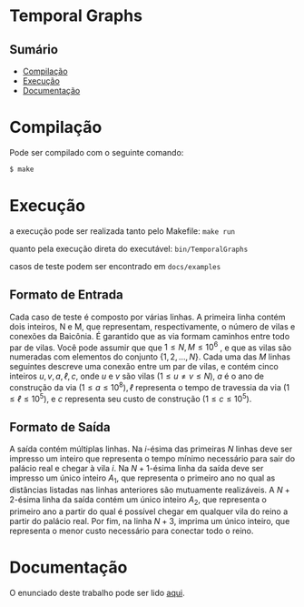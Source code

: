 # Temporal Graphs

## Sumário
- [Compilação](#Compilação)
- [Execução](#Execução)
- [Documentação](#Documentação)

# Compilação
Pode ser compilado com o seguinte comando:

``` sh
$ make
```

# Execução
a execução pode ser realizada tanto pelo Makefile: `make run`

quanto pela execução direta do executável: `bin/TemporalGraphs`

casos de teste podem ser encontrado em `docs/examples`

## Formato de Entrada
Cada caso de teste é composto por várias linhas. A primeira linha contém dois inteiros, N e M, que
representam, respectivamente, o número de vilas e conexões da Baicônia. É garantido que as via
formam caminhos entre todo par de vilas. Você pode assumir que que $1 ≤ N, M ≤ 10^6$
, e que as vilas
são numeradas com elementos do conjunto $\{1, 2, \dots , N\}$. Cada uma das $M$ linhas seguintes descreve uma
conexão entre um par de vilas, e contém cinco inteiros $u, v, a, ℓ, c,$ onde $u$ e $v$ são vilas $(1 ≤ u \not = v ≤ N)$,
$a$ é o ano de construção da via $(1 ≤ a ≤ 10^8), ℓ$ representa o tempo de travessia da via $(1 ≤ ℓ ≤ 10^5),$ e $c$ representa seu custo de construção $(1 ≤ c ≤ 10^5)$.


## Formato de Saída
A saída contém múltiplas linhas. Na $i$-ésima das primeiras $N$ linhas deve ser impresso um inteiro que
representa o tempo mínimo necessário para sair do palácio real e chegar à vila $i$. Na $N + 1$-ésima linha da
saída deve ser impresso um único inteiro $A_1$, que representa o primeiro ano no qual as distâncias listadas
nas linhas anteriores são mutuamente realizáveis. A $N + 2$-ésima linha da saída contém um único inteiro
$A_2$, que representa o primeiro ano a partir do qual é possível chegar em qualquer vila do reino a partir do
palácio real. Por fim, na linha $N + 3$, imprima um único inteiro, que representa o menor custo necessário
para conectar todo o reino.

# Documentação
O enunciado deste trabalho pode ser lido [aqui](https://github.com/othiagos/TemporalGraphs/tree/master/docs).